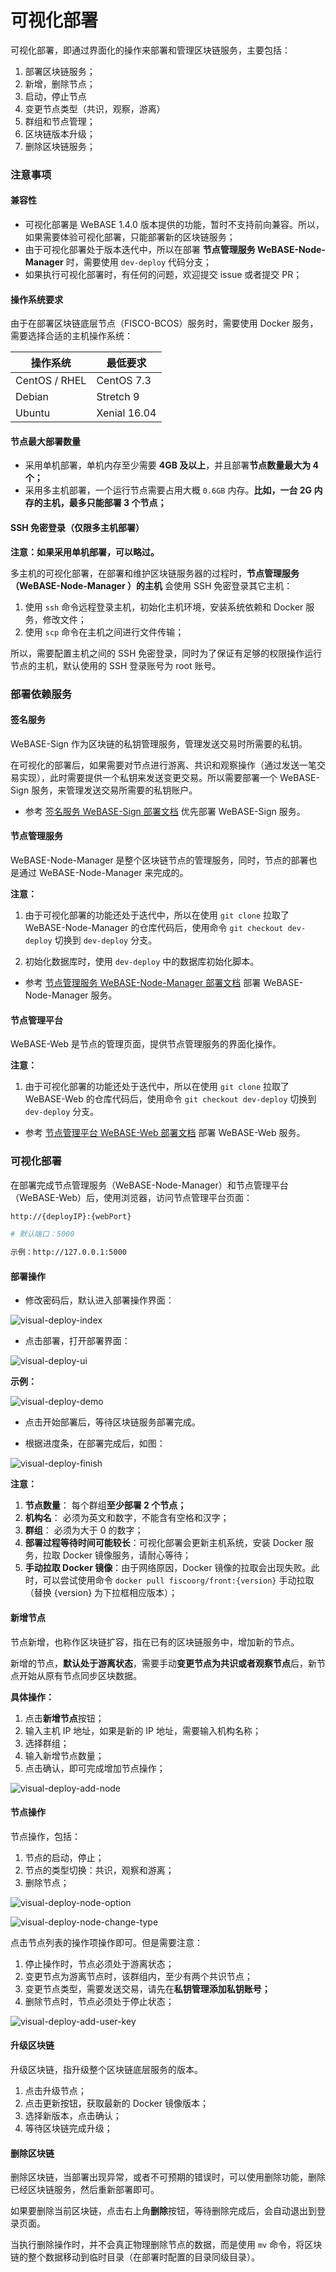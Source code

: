 # 可视化部署

可视化部署，即通过界面化的操作来部署和管理区块链服务，主要包括：

1. 部署区块链服务；
2. 新增，删除节点；
3. 启动，停止节点
4. 变更节点类型（共识，观察，游离）
5. 群组和节点管理；
6. 区块链版本升级；
7. 删除区块链服务；

    
### 注意事项
#### 兼容性
* 可视化部署是 WeBASE 1.4.0 版本提供的功能，暂时不支持前向兼容。所以，如果需要体验可视化部署，只能部署新的区块链服务；
* 由于可视化部署处于版本迭代中，所以在部署 **节点管理服务 WeBASE-Node-Manager**  时，需要使用 `dev-deploy` 代码分支；
* 如果执行可视化部署时，有任何的问题，欢迎提交 issue 或者提交 PR；
 
#### 操作系统要求
由于在部署区块链底层节点（FISCO-BCOS）服务时，需要使用 Docker 服务，需要选择合适的主机操作系统：
 

| 操作系统 | 最低要求 |
| ---- | -------- |
| CentOS / RHEL | CentOS 7.3 |
| Debian | Stretch 9  |
| Ubuntu | Xenial 16.04 |


#### 节点最大部署数量
* 采用单机部署，单机内存至少需要 **4GB 及以上**，并且部署**节点数量最大为 4 个；**
* 采用多主机部署，一个运行节点需要占用大概 `0.6GB` 内存。**比如，一台 2G 内存的主机，最多只能部署 3 个节点；**


#### SSH 免密登录（仅限多主机部署）
**注意：如果采用单机部署，可以略过。**

多主机的可视化部署，在部署和维护区块链服务器的过程时，**节点管理服务（WeBASE-Node-Manager ）的主机** 会使用 SSH 免密登录其它主机：

1. 使用 `ssh` 命令远程登录主机，初始化主机环境，安装系统依赖和 Docker 服务，修改文件；
2. 使用 `scp` 命令在主机之间进行文件传输；

所以，需要配置主机之间的 SSH 免密登录，同时为了保证有足够的权限操作运行节点的主机，默认使用的 SSH 登录账号为 root 账号。

### 部署依赖服务

#### 签名服务

WeBASE-Sign 作为区块链的私钥管理服务，管理发送交易时所需要的私钥。

在可视化的部署后，如果需要对节点进行游离、共识和观察操作（通过发送一笔交易实现），此时需要提供一个私钥来发送变更交易。所以需要部署一个 WeBASE-Sign 服务，来管理发送交易所需要的私钥账户。

* 参考 [签名服务 WeBASE-Sign 部署文档](../WeBASE-Sign/install.html#id1) 优先部署 WeBASE-Sign 服务。


#### 节点管理服务
WeBASE-Node-Manager 是整个区块链节点的管理服务，同时，节点的部署也是通过 WeBASE-Node-Manager 来完成的。

**注意：**
1. 由于可视化部署的功能还处于迭代中，所以在使用 `git clone` 拉取了 WeBASE-Node-Manager 的仓库代码后，使用命令 `git checkout dev-deploy` 切换到 `dev-deploy` 分支。 

2. 初始化数据库时，使用 `dev-deploy` 中的数据库初始化脚本。

* 参考 [节点管理服务 WeBASE-Node-Manager 部署文档](../WeBASE-Node-Manager/install.html#id1) 部署 WeBASE-Node-Manager 服务。

#### 节点管理平台
WeBASE-Web 是节点的管理页面，提供节点管理服务的界面化操作。

**注意：**
1. 由于可视化部署的功能还处于迭代中，所以在使用 `git clone` 拉取了 WeBASE-Web 的仓库代码后，使用命令 `git checkout dev-deploy` 切换到 `dev-deploy` 分支。 

* 参考 [节点管理平台 WeBASE-Web 部署文档](../WeBASE-Web/install.html#id1) 部署 WeBASE-Web 服务。

### 可视化部署
在部署完成节点管理服务（WeBASE-Node-Manager）和节点管理平台（WeBASE-Web）后，使用浏览器，访问节点管理平台页面：

```Bash
http://{deployIP}:{webPort}

# 默认端口：5000

示例：http://127.0.0.1:5000
```
#### 部署操作
* 修改密码后，默认进入部署操作界面：

![visual-deploy-index](../../images/WeBASE-Console-Suit/visual-deploy/visual-deploy-index.png)

* 点击部署，打开部署界面：

![visual-deploy-ui](../../images/WeBASE-Console-Suit/visual-deploy/visual-deploy-ui.png)

**示例：**

![visual-deploy-demo](../../images/WeBASE-Console-Suit/visual-deploy/visual-deploy-demo.png)
    
* 点击开始部署后，等待区块链服务部署完成。

* 根据进度条，在部署完成后，如图：
    
![visual-deploy-finish](../../images/WeBASE-Console-Suit/visual-deploy/visual-deploy-finish.png)

**注意：**
1. **节点数量**： 每个群组**至少部署 2 个节点；**
2. **机构名**： 必须为英文和数字，不能含有空格和汉字；
3. **群组**： 必须为大于 0 的数字；
4. **部署过程等待时间可能较长**：可视化部署会更新主机系统，安装 Docker 服务，拉取 Docker 镜像服务，请耐心等待；
5. **手动拉取 Docker 镜像**：由于网络原因，Docker 镜像的拉取会出现失败。此时，可以尝试使用命令 `docker pull fiscoorg/front:{version}` 手动拉取（替换 {version} 为下拉框相应版本）；
 
#### 新增节点
节点新增，也称作区块链扩容，指在已有的区块链服务中，增加新的节点。

新增的节点，**默认处于游离状态**，需要手动**变更节点为共识或者观察节点**后，新节点开始从原有节点同步区块数据。

**具体操作：**

1. 点击**新增节点**按钮；
2. 输入主机 IP 地址，如果是新的 IP 地址，需要输入机构名称；
3. 选择群组；
4. 输入新增节点数量；
5. 点击确认，即可完成增加节点操作；

![visual-deploy-add-node](../../images/WeBASE-Console-Suit/visual-deploy/visual-deploy-add-node.png)


#### 节点操作
节点操作，包括：

1. 节点的启动，停止；
2. 节点的类型切换：共识，观察和游离；
3. 删除节点；

![visual-deploy-node-option](../../images/WeBASE-Console-Suit/visual-deploy/visual-deploy-node-option.png)

![visual-deploy-node-change-type](../../images/WeBASE-Console-Suit/visual-deploy/visual-deploy-node-change-type.png)

点击节点列表的操作项操作即可。但是需要注意：

1. 停止操作时，节点必须处于游离状态；
2. 变更节点为游离节点时，该群组内，至少有两个共识节点；
3. 变更节点类型，需要发送交易，请先在**私钥管理添加私钥账号；**
4. 删除节点时，节点必须处于停止状态；

![visual-deploy-add-user-key](../../images/WeBASE-Console-Suit/visual-deploy/visual-deploy-add-user-key.png)


#### 升级区块链
升级区块链，指升级整个区块链底层服务的版本。

1. 点击升级节点；
2. 点击更新按钮，获取最新的 Docker 镜像版本；
3. 选择新版本，点击确认；
4. 等待区块链完成升级；

#### 删除区块链
删除区块链，当部署出现异常，或者不可预期的错误时，可以使用删除功能，删除已经区块链服务，然后重新部署即可。

如果要删除当前区块链，点击右上角**删除**按钮，等待删除完成后，会自动退出到登录页面。

当执行删除操作时，并不会真正物理删除节点的数据，而是使用 `mv` 命令，将区块链的整个数据移动到临时目录（在部署时配置的目录同级目录）。


    
